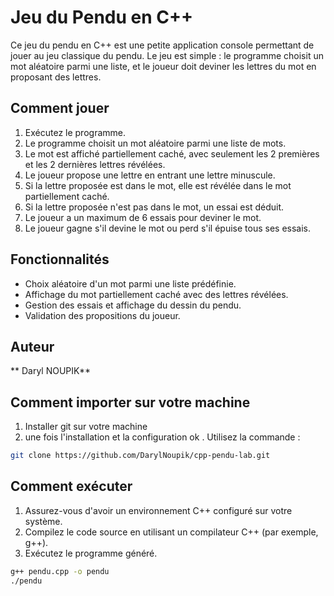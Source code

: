 # Jeu du Pendu en C++

Ce jeu du pendu en C++ est une petite application console permettant de jouer au jeu classique du pendu. Le jeu est simple : le programme choisit un mot aléatoire parmi une liste, et le joueur doit deviner les lettres du mot en proposant des lettres.

## Comment jouer

1. Exécutez le programme.
2. Le programme choisit un mot aléatoire parmi une liste de mots.
3. Le mot est affiché partiellement caché, avec seulement les 2 premières et les 2 dernières lettres révélées.
4. Le joueur propose une lettre en entrant une lettre minuscule.
5. Si la lettre proposée est dans le mot, elle est révélée dans le mot partiellement caché.
6. Si la lettre proposée n'est pas dans le mot, un essai est déduit.
7. Le joueur a un maximum de 6 essais pour deviner le mot.
8. Le joueur gagne s'il devine le mot ou perd s'il épuise tous ses essais.

## Fonctionnalités

- Choix aléatoire d'un mot parmi une liste prédéfinie.
- Affichage du mot partiellement caché avec des lettres révélées.
- Gestion des essais et affichage du dessin du pendu.
- Validation des propositions du joueur.

## Auteur
** Daryl NOUPIK**
## Comment importer sur votre machine
 1. Installer git sur votre machine
 2. une fois l'installation et la configuration ok . Utilisez la commande :
 ```bash
 git clone https://github.com/DarylNoupik/cpp-pendu-lab.git
```
## Comment exécuter

1. Assurez-vous d'avoir un environnement C++ configuré sur votre système.
2. Compilez le code source en utilisant un compilateur C++ (par exemple, g++).
3. Exécutez le programme généré.

```bash
g++ pendu.cpp -o pendu
./pendu
``` 
 
